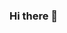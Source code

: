 ### Hi there 👋

<!--
**chrislbailey/chrislbailey** is a ✨ _special_ ✨ repository because its `README.md` (this file) appears on your GitHub profile.

Here are some ideas to get you started:

- 🔭 I’m currently working on ...learning about the Cyber Security & Networking Pathway
- 🌱 I’m currently learning ...Introduction To Hardware Technology
- 👯 I’m looking to collaborate on ...anything Hardware related
- 🤔 I’m looking for help with ...anything related to Object Oriented Programming
- 💬 Ask me about ...structured programming
- 📫 How to reach me: ...christopher.l.bailey@gmail.com
- 😄 Pronouns: ...he/him/they
- ⚡ Fun fact: ...I was born 3.5 months premature and weighed only 3 pounds
-->

